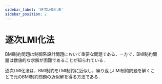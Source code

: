 ```yaml
---
sidebar_label: '逐次LMI化法'
sidebar_position: 2
---
```


# 逐次LMI化法

BMI制約問題は制御系設計問題において重要な問題である．一方で，BMI制約問題は数値的な求解が困難であることが知られている．


逐次LMI化法は，BMI制約をLMI制約に近似し，繰り返しLMI制約問題を解くことで元のBMI制約問題の近似解を得る方法である．


